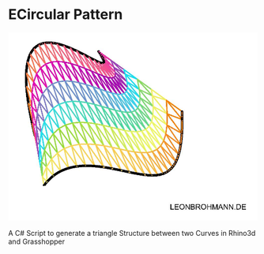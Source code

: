# ECircular Pattern
![Alt text](img/TrianglesBetween2Curves.jpg?raw=false "A C# Script to generate a triangle Structure between two Curves")

A C# Script to generate a triangle Structure between two Curves in Rhino3d and Grasshopper
